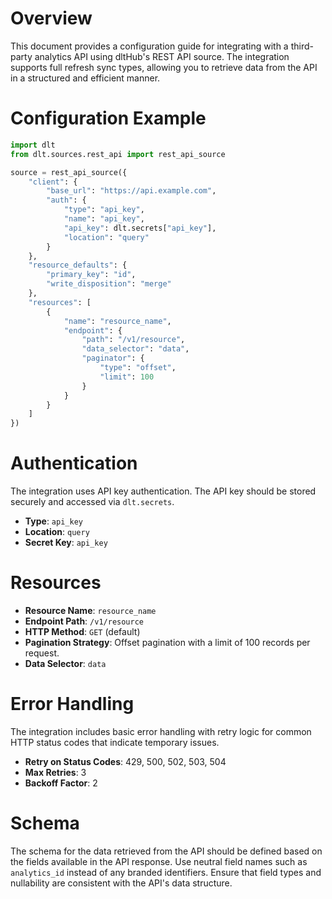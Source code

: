 # Overview

This document provides a configuration guide for integrating with a third-party analytics API using dltHub's REST API source. The integration supports full refresh sync types, allowing you to retrieve data from the API in a structured and efficient manner.

# Configuration Example

```python
import dlt
from dlt.sources.rest_api import rest_api_source

source = rest_api_source({
    "client": {
        "base_url": "https://api.example.com",
        "auth": {
            "type": "api_key",
            "name": "api_key",
            "api_key": dlt.secrets["api_key"],
            "location": "query"
        }
    },
    "resource_defaults": {
        "primary_key": "id",
        "write_disposition": "merge"
    },
    "resources": [
        {
            "name": "resource_name",
            "endpoint": {
                "path": "/v1/resource",
                "data_selector": "data",
                "paginator": {
                    "type": "offset",
                    "limit": 100
                }
            }
        }
    ]
})
```

# Authentication

The integration uses API key authentication. The API key should be stored securely and accessed via `dlt.secrets`.

- **Type**: `api_key`
- **Location**: `query`
- **Secret Key**: `api_key`

# Resources

- **Resource Name**: `resource_name`
- **Endpoint Path**: `/v1/resource`
- **HTTP Method**: `GET` (default)
- **Pagination Strategy**: Offset pagination with a limit of 100 records per request.
- **Data Selector**: `data`

# Error Handling

The integration includes basic error handling with retry logic for common HTTP status codes that indicate temporary issues.

- **Retry on Status Codes**: 429, 500, 502, 503, 504
- **Max Retries**: 3
- **Backoff Factor**: 2

# Schema

The schema for the data retrieved from the API should be defined based on the fields available in the API response. Use neutral field names such as `analytics_id` instead of any branded identifiers. Ensure that field types and nullability are consistent with the API's data structure.